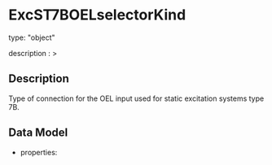# ExcST7BOELselectorKind
type: "object"
description : >
## Description
Type of connection for the OEL input used for static excitation systems type 7B.

## Data Model
  - properties:
